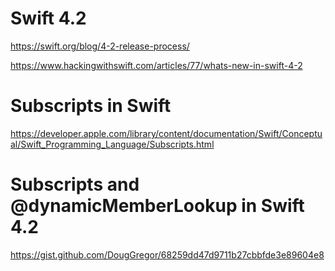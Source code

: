 # Swift 4.2

https://swift.org/blog/4-2-release-process/

https://www.hackingwithswift.com/articles/77/whats-new-in-swift-4-2

# Subscripts in Swift

https://developer.apple.com/library/content/documentation/Swift/Conceptual/Swift_Programming_Language/Subscripts.html

# Subscripts and @dynamicMemberLookup in Swift 4.2

https://gist.github.com/DougGregor/68259dd47d9711b27cbbfde3e89604e8
